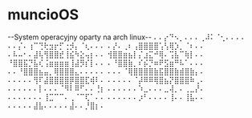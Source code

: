 # muncioOS
--System operacyjny oparty na arch linux--
⠄⠄⡔⠙⠢⡀⠄⠄⠄⢀⠼⠅⠈⢂⠄⠄⠄⠄
⠄⠄⡌⠄⢰⠉⢙⢗⣲⡖⡋⢐⡺⡄⠈⢆⠄⠄⠄
⠄⡜⠄⢀⠆⢠⣿⣿⣿⣿⢡⢣⢿⡱⡀⠈⠆⠄⠄
⠄⠧⠤⠂⠄⣼⢧⢻⣿⣿⣞⢸⣮⠳⣕⢤⡆⠄⠄
⢺⣿⣿⣶⣦⡇⡌⣰⣍⠚⢿⠄⢩⣧⠉⢷⡇⠄⠄
⠘⣿⣿⣯⡙⣧⢎⢨⣶⣶⣶⣶⢸⣼⡻⡎⡇⠄⠄
⠄⠘⣿⣿⣷⡀⠎⡮⡙⠶⠟⣫⣶⠛⠧⠁⠄⠄⠄
⠄⠄⠘⣿⣿⣿⣦⣤⡀⢿⣿⣿⣿⣄⠄⠄⠄⠄⠄
⠄⠄⠄⠈⢿⣿⣿⣿⣿⣷⣯⣿⣿⣷⣾⣿⣷⡄⠄
⠄⠄⠄⠄⠄⢻⠏⣼⣿⣿⣿⣿⡿⣿⣿⣏⢾⠇⠄
⠄⠄⠄⠄⠄⠈⡼⠿⠿⢿⣿⣦⡝⣿⣿⣿⠷⢀⠄
⠄⠄⠄⠄⠄⠄⡇⠄⠄⠄⠈⠻⠇⠿⠋⠄⠄⢘⡆
⠄⠄⠄⠄⠄⠄⠱⣀⠄⠄⠄⣀⢼⡀⠄⢀⣀⡜⠄
⠄⠄⠄⠄⠄⠄⠄⢸⣉⠉⠉⠄⢀⠈⠉⢏⠁⠄⠄
⠄⠄⠄⠄⠄⠄⡰⠃⠄⠄⠄⠄⢸⠄⠄⢸⣧⠄⠄
⠄⠄⠄⠄⠄⣼⣧⠄⠄⠄⠄⠄⣼⠄⠄⡘⣿⡆⠄
